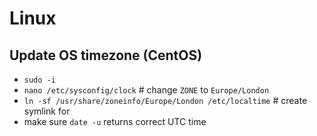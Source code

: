 # Linux

## Update OS timezone (CentOS)
- `sudo -i`
- `nano /etc/sysconfig/clock` # change `ZONE` to `Europe/London`
- `ln -sf /usr/share/zoneinfo/Europe/London /etc/localtime` # create symlink for 
- make sure `date -u` returns correct UTC time
